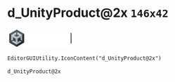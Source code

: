 # d_UnityProduct@2x `146x42`
<img src="/img/d_UnityProduct@2x.png" width=146 height=42>

``` CSharp
EditorGUIUtility.IconContent("d_UnityProduct@2x")
```
```
d_UnityProduct@2x
```
